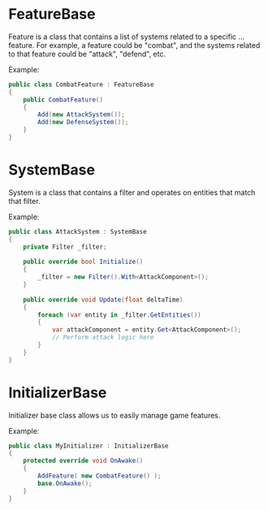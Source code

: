 ﻿# FeatureBase
Feature is a class that contains a list of systems related to a specific ... feature. 
For example, a feature could be "combat", and the systems related to that feature could be "attack", "defend", etc.

Example:
```cs
public class CombatFeature : FeatureBase
{
    public CombatFeature()
    {
        Add(new AttackSystem());
        Add(new DefenseSystem());
    }
}
```

# SystemBase
System is a class that contains a filter and operates on entities that match that filter.

Example:
```cs
public class AttackSystem : SystemBase
{
    private Filter _filter;
    
    public override bool Initialize()
    {
        _filter = new Filter().With<AttackComponent>();
    }
    
    public override void Update(float deltaTime)
    {
        foreach (var entity in _filter.GetEntities())
        {
            var attackComponent = entity.Get<AttackComponent>();
            // Perform attack logic here
        }
    }
}
```

# InitializerBase
Initializer base class allows us to easily manage game features.

Example:
```cs
public class MyInitializer : InitializerBase
{
    protected override void OnAwake()
    {
        AddFeature( new CombatFeature() );
        base.OnAwake();
    }
}
```